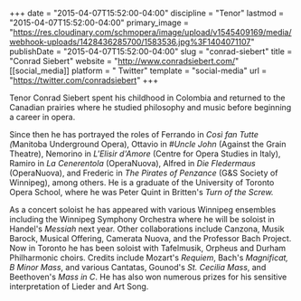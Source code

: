 +++
date = "2015-04-07T15:52:00-04:00"
discipline = "Tenor"
lastmod = "2015-04-07T15:52:00-04:00"
primary_image = "https://res.cloudinary.com/schmopera/image/upload/v1545409169/media/webhook-uploads/1428436285700/1583536.jpg%3F1404071107"
publishDate = "2015-04-07T15:52:00-04:00"
slug = "conrad-siebert"
title = "Conrad Siebert"
website = "http://www.conradsiebert.com/"
[[social_media]]
platform = " Twitter"
template = "social-media"
url = "https://twitter.com/conradsiebert"
+++

<p>
	Tenor Conrad Siebert spent his childhood in Colombia and returned to the Canadian prairies where he studied philosophy and music before beginning a career in opera.
</p>
<p>
	 Since then he has portrayed the roles of Ferrando in <em>Così fan Tutte (</em>Manitoba Underground Opera), Ottavio in <em>#Uncle John</em> (Against the Grain Theatre), Nemorino in <em>L'Elisir d'Amore</em> (Centre for Opera Studies in Italy), Ramiro in<em> La Cenerentola </em>(OperaNuova), Alfred in <em>Die Fledermaus</em> (OperaNuova), and Frederic in <em>The Pirates of Penzance</em> (G&amp;S Society of Winnipeg), among others. He is a graduate of the University of Toronto Opera School, where he was Peter Quint in Britten's <em>Turn of the Screw.</em>
</p>
<p>
	As a concert soloist he has appeared with various Winnipeg ensembles including the Winnipeg Symphony Orchestra where he will be soloist in Handel's <em>Messiah </em>next year. Other collaborations include Canzona, Musik Barock, Musical Offering, Camerata Nuova, and the Professor Bach Project. Now in Toronto he has been soloist with Tafelmusik, Orpheus and Durham Philharmonic choirs. Credits include Mozart's <em>Requiem</em>, Bach's <em>Magnificat, </em> <em>B Minor Mass</em>, and various Cantatas, Gounod's <em>St. Cecilia Mass</em>, and Beethoven's <em>Mass in C</em>. He has also won numerous prizes for his sensitive interpretation of Lieder and Art Song.<br>
</p>
